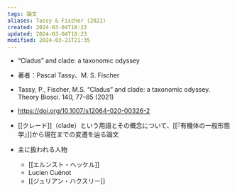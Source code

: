 ```yaml
---
tags: 論文
aliases: Tassy & Fischer (2021)
created: 2024-03-04T18:23
updated: 2024-03-04T18:23
modified: 2024-03-21T21:35
---
```


-  “Cladus” and clade: a taxonomic odyssey
- 著者：Pascal Tassy、M. S. Fischer
-  Tassy, P., Fischer, M.S. “Cladus” and clade: a taxonomic odyssey. Theory Biosci. 140, 77–85 (2021)
-  https://doi.org/10.1007/s12064-020-00326-2

- [[クレード]]（clade）という用語とその概念について、[[『有機体の一般形態学』]]から現在までの変遷を辿る論文
- 主に扱われる人物
    - [[エルンスト・ヘッケル]]
    - Lucien Cuénot
    - [[ジュリアン・ハクスリー]]